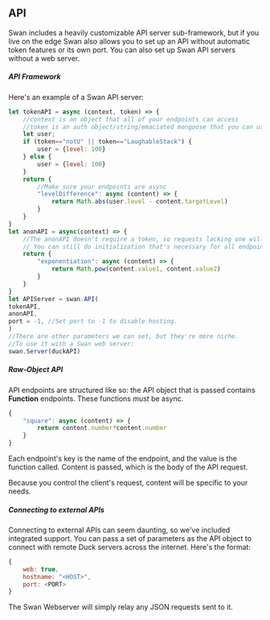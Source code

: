 ## API

Swan includes a heavily customizable API server sub-framework, but if you live on the edge Swan also allows you to set up an API without automatic token features or its own port. You can also set up Swan API servers without a web server.

##### API Framework

Here's an example of a Swan API server:
```js
let tokenAPI = async (context, token) => {
    //context is an object that all of your endpoints can access
    //token is an auth object/string/emaciated mongoose that you can use to give a user-specific API set
    let user;
    if (token=="notU" || token=="LaughableStack") {
        user = {level: 100}
    } else {
        user = {level: 100}
    }
    return {
        //Make sure your endpoints are async
        "levelDifference": async (content) => {
            return Math.abs(user.level - content.targetLevel)
        }
    }
}
let anonAPI = async(context) => {
    //The anonAPI doesn't require a token, so requests lacking one will be sent to it.
    // You can still do initialization that's necessary for all endpoints.
    return {
        "exponentiation": async (content) => {
            return Math.pow(content.value1, content.value2)
        }
    }
}
let APIServer = swan.API(
tokenAPI, 
anonAPI, 
port = -1, //Set port to -1 to disable hosting.
)
//There are other parameters we can set, but they're more niche.
//To use it with a Swan web server:
swan.Server(duckAPI)
```

##### Raw-Object API
API endpoints are structured like so: the API object that is passed contains **Function** endpoints. These functions *must* be async.
```js
{
    "square": async (content) => {
        return content.number*content.number
    }
}
```
Each endpoint's key is the name of the endpoint, and the value is the function called. Content is passed, which is the body of the API request.

Because you control the client's request, content will be specific to your needs.


##### Connecting to external APIs
Connecting to external APIs can seem daunting, so we've included integrated support. You can pass a set of parameters as the API object to connect with remote Duck servers across the internet. Here's the format:
```js
{
    web: true,
    hostname: "<HOST>",
    port: <PORT>
}
```
The Swan Webserver will simply relay any JSON requests sent to it.
